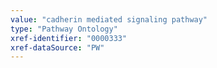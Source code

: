 ```yaml
---
value: "cadherin mediated signaling pathway"
type: "Pathway Ontology"
xref-identifier: "0000333"
xref-dataSource: "PW"
---
```

